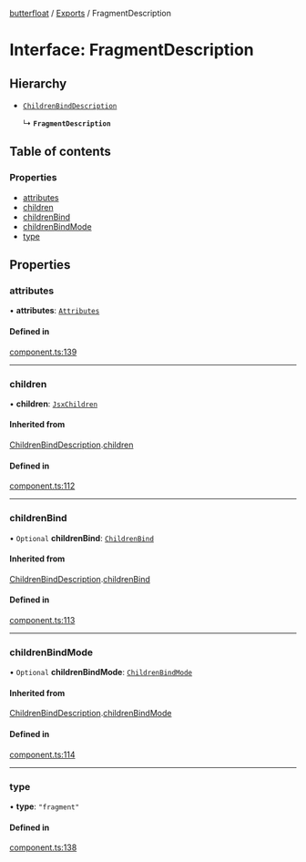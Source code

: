 [butterfloat](../README.md) / [Exports](../modules.md) / FragmentDescription

# Interface: FragmentDescription

## Hierarchy

- [`ChildrenBindDescription`](ChildrenBindDescription.md)

  ↳ **`FragmentDescription`**

## Table of contents

### Properties

- [attributes](FragmentDescription.md#attributes)
- [children](FragmentDescription.md#children)
- [childrenBind](FragmentDescription.md#childrenbind)
- [childrenBindMode](FragmentDescription.md#childrenbindmode)
- [type](FragmentDescription.md#type)

## Properties

### attributes

• **attributes**: [`Attributes`](../modules.md#attributes)

#### Defined in

[component.ts:139](https://github.com/WorldMaker/butterfloat/blob/3b708ff/component.ts#L139)

___

### children

• **children**: [`JsxChildren`](../modules.md#jsxchildren)

#### Inherited from

[ChildrenBindDescription](ChildrenBindDescription.md).[children](ChildrenBindDescription.md#children)

#### Defined in

[component.ts:112](https://github.com/WorldMaker/butterfloat/blob/3b708ff/component.ts#L112)

___

### childrenBind

• `Optional` **childrenBind**: [`ChildrenBind`](../modules.md#childrenbind)

#### Inherited from

[ChildrenBindDescription](ChildrenBindDescription.md).[childrenBind](ChildrenBindDescription.md#childrenbind)

#### Defined in

[component.ts:113](https://github.com/WorldMaker/butterfloat/blob/3b708ff/component.ts#L113)

___

### childrenBindMode

• `Optional` **childrenBindMode**: [`ChildrenBindMode`](../modules.md#childrenbindmode)

#### Inherited from

[ChildrenBindDescription](ChildrenBindDescription.md).[childrenBindMode](ChildrenBindDescription.md#childrenbindmode)

#### Defined in

[component.ts:114](https://github.com/WorldMaker/butterfloat/blob/3b708ff/component.ts#L114)

___

### type

• **type**: ``"fragment"``

#### Defined in

[component.ts:138](https://github.com/WorldMaker/butterfloat/blob/3b708ff/component.ts#L138)
